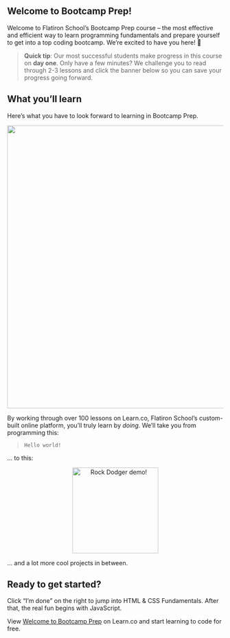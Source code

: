 ## Welcome to Bootcamp Prep!

Welcome to Flatiron School’s Bootcamp Prep course – the most effective and efficient way to learn programming fundamentals and prepare yourself to get into a top coding bootcamp. We’re excited to have you here! :tada:

> **Quick tip**: Our most successful students make progress in this course on **day one**. Only have a few minutes? We challenge you to read through 2-3 lessons and click the banner below so you can save your progress going forward.

## What you’ll learn

Here’s what you have to look forward to learning in Bootcamp Prep. 

  <img src="https://s3-us-west-2.amazonaws.com/curriculum-content/streamlined-onboarding/road+to+code.png" height="auto" width="660px"/>

By working through over 100 lessons on Learn.co, Flatiron School’s custom-built online platform, you’ll truly learn by *doing*. We’ll take you from programming this: 

> `Hello world!`

... to this: 

<center><img src="https://curriculum-content.s3.amazonaws.com/web-development/bootcamp_prep/rock_dodger.gif" alt="Rock Dodger demo!" width="200px" height="auto"/></center>

… and a lot more cool projects in between. 

## Ready to get started?
Click “I’m done” on the right to jump into HTML & CSS Fundamentals. After that, the real fun begins with JavaScript.

<p class='util--hide'>View <a href='https://learn.co/lessons/welcome-to-bootcamp-prep'>Welcome to Bootcamp Prep</a> on Learn.co and start learning to code for free.</p>
